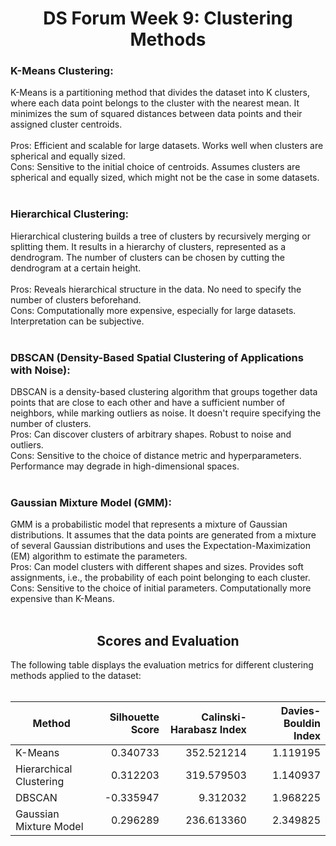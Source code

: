 <h1 align="center">DS Forum Week 9: Clustering Methods</h1>

### K-Means Clustering:

K-Means is a partitioning method that divides the dataset into K clusters, where each data point belongs to the cluster with the nearest mean. It minimizes the sum of squared distances between data points and their assigned cluster centroids.</br></br>
Pros:
Efficient and scalable for large datasets.
Works well when clusters are spherical and equally sized.</br>
Cons:
Sensitive to the initial choice of centroids.
Assumes clusters are spherical and equally sized, which might not be the case in some datasets.</br></br>

### Hierarchical Clustering:

Hierarchical clustering builds a tree of clusters by recursively merging or splitting them. It results in a hierarchy of clusters, represented as a dendrogram. The number of clusters can be chosen by cutting the dendrogram at a certain height.</br></br>
Pros:
Reveals hierarchical structure in the data.
No need to specify the number of clusters beforehand.</br>
Cons:
Computationally more expensive, especially for large datasets.
Interpretation can be subjective.</br></br>

### DBSCAN (Density-Based Spatial Clustering of Applications with Noise):

DBSCAN is a density-based clustering algorithm that groups together data points that are close to each other and have a sufficient number of neighbors, while marking outliers as noise. It doesn't require specifying the number of clusters.</br>
Pros:
Can discover clusters of arbitrary shapes.
Robust to noise and outliers.</br>
Cons:
Sensitive to the choice of distance metric and hyperparameters.
Performance may degrade in high-dimensional spaces.</br></br>

### Gaussian Mixture Model (GMM):

GMM is a probabilistic model that represents a mixture of Gaussian distributions. It assumes that the data points are generated from a mixture of several Gaussian distributions and uses the Expectation-Maximization (EM) algorithm to estimate the parameters.</br>
Pros:
Can model clusters with different shapes and sizes.
Provides soft assignments, i.e., the probability of each point belonging to each cluster.</br>
Cons:
Sensitive to the choice of initial parameters.
Computationally more expensive than K-Means.</br></br>

<h2 align="center">Scores and Evaluation</h2>
The following table displays the evaluation metrics for different clustering methods applied to the dataset:
</br></br>

| Method                   | Silhouette Score | Calinski-Harabasz Index | Davies-Bouldin Index |
|--------------------------|------------------:|------------------------:|---------------------:|
| K-Means                  |            0.340733 |                  352.521214 |                1.119195 |
| Hierarchical Clustering  |            0.312203 |                  319.579503 |                1.140937 |
| DBSCAN                   |            -0.335947 |                  9.312032 |                1.968225 |
| Gaussian Mixture Model   |            0.296289 |                  236.613360 |                2.349825 |

